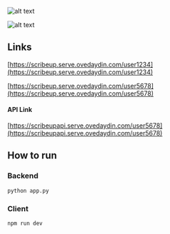 
![alt text](https://i.ibb.co/WD9ss5R/Screen-Shot-2021-11-15-at-23-07-56.png "pic1")

![alt text](https://i.ibb.co/WD9ss5R/Screen-Shot-2021-11-15-at-23-07-56.png "pic2")

## Links
[https://scribeup.serve.ovedaydin.com/user1234](https://scribeup.serve.ovedaydin.com/user1234)

[https://scribeup.serve.ovedaydin.com/user5678](https://scribeup.serve.ovedaydin.com/user5678)

#### API Link
[https://scribeupapi.serve.ovedaydin.com/user5678](https://scribeupapi.serve.ovedaydin.com/user5678)

## How to run

### Backend
```
python app.py
```
### Client
```
npm run dev
```
